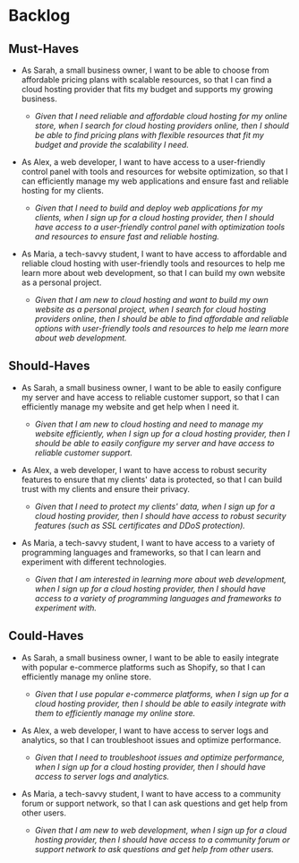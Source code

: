 # Backlog
## Must-Haves

- As Sarah, a small business owner, I want to be able to choose from affordable pricing plans with scalable resources, so that I can find a cloud hosting provider that fits my budget and supports my growing business.
  - _Given that I need reliable and affordable cloud hosting for my online store, when I search for cloud hosting providers online, then I should be able to find pricing plans with flexible resources that fit my budget and provide the scalability I need._

- As Alex, a web developer, I want to have access to a user-friendly control panel with tools and resources for website optimization, so that I can efficiently manage my web applications and ensure fast and reliable hosting for my clients.
  - _Given that I need to build and deploy web applications for my clients, when I sign up for a cloud hosting provider, then I should have access to a user-friendly control panel with optimization tools and resources to ensure fast and reliable hosting._

- As Maria, a tech-savvy student, I want to have access to affordable and reliable cloud hosting with user-friendly tools and resources to help me learn more about web development, so that I can build my own website as a personal project.
  - _Given that I am new to cloud hosting and want to build my own website as a personal project, when I search for cloud hosting providers online, then I should be able to find affordable and reliable options with user-friendly tools and resources to help me learn more about web development._

## Should-Haves
- As Sarah, a small business owner, I want to be able to easily configure my server and have access to reliable customer support, so that I can efficiently manage my website and get help when I need it.
  - _Given that I am new to cloud hosting and need to manage my website efficiently, when I sign up for a cloud hosting provider, then I should be able to easily configure my server and have access to reliable customer support._

- As Alex, a web developer, I want to have access to robust security features to ensure that my clients' data is protected, so that I can build trust with my clients and ensure their privacy.
  - _Given that I need to protect my clients' data, when I sign up for a cloud hosting provider, then I should have access to robust security features (such as SSL certificates and DDoS protection)._

- As Maria, a tech-savvy student, I want to have access to a variety of programming languages and frameworks, so that I can learn and experiment with different technologies.
  - _Given that I am interested in learning more about web development, when I sign up for a cloud hosting provider, then I should have access to a variety of programming languages and frameworks to experiment with._

## Could-Haves
- As Sarah, a small business owner, I want to be able to easily integrate with popular e-commerce platforms such as Shopify, so that I can efficiently manage my online store.
  - _Given that I use popular e-commerce platforms, when I sign up for a cloud hosting provider, then I should be able to easily integrate with them to efficiently manage my online store._

- As Alex, a web developer, I want to have access to server logs and analytics, so that I can troubleshoot issues and optimize performance.
  - _Given that I need to troubleshoot issues and optimize performance, when I sign up for a cloud hosting provider, then I should have access to server logs and analytics._

- As Maria, a tech-savvy student, I want to have access to a community forum or support network, so that I can ask questions and get help from other users.
  - _Given that I am new to web development, when I sign up for a cloud hosting provider, then I should have access to a community forum or support network to ask questions and get help from other users._